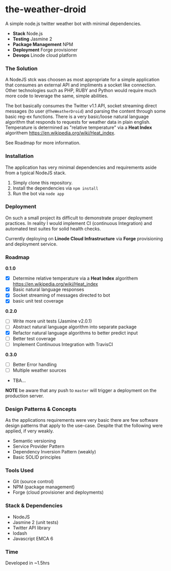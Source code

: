 # the-weather-droid

A simple node.js twitter weather bot with minimal dependencies.

* **Stack** Node.js
* **Testing** Jasmine 2
* **Package Management** NPM
* **Deployment** Forge provisioner
* **Devops** Linode cloud platform

### The Solution

A NodeJS stck was choosen as most appropriate for a simple application that consumes an external API and impliments a socket like connection. Other technologies such as PHP, RUBY and Python would require much more code to leverage the same, simple abilities. 

The bot basically consumes the Twitter v1.1 API, socket streaming direct messages (to user `@TheWeatherDroid`) and parsing the content through some basic reg-ex functions. There is a very basic/loose natural language algorithm that responds to requests for weather data in plain english. Temperature is determined as "relative temperature" via a **Heat Index** algorithem https://en.wikipedia.org/wiki/Heat_index.

See Roadmap for more information.

### Installation

The application has very minimal dependencies and requirements aside from a typical NodeJS stack.

1. Simply clone this repository.
2. Install the dependencies via `npm install`
3. Run the bot via `node app`

### Deployment

On such a small project its difficult to demonstrate proper deployment practices. In reality I would implement CI (continuous Integration) and automated test suites for solid health checks.

Currently deploying on **Linode Cloud Infrastructure** via **Forge** provisioning and deployment service. 

### Roadmap

**0.1.0**
* [x] Determine relative temperature via a **Heat Index** algorithem https://en.wikipedia.org/wiki/Heat_index
* [x] Basic natural language responses
* [x] Socket streaming of messages directed to bot
* [x] basic unit test coverage

**0.2.0**
* [ ] Write more unit tests (Jasmine v2.0.1)
* [ ] Abstract natural language algorithm into separate package
* [X] Refactor natural language algorithms to better predict input
* [ ] Better test coverage
* [ ] Implement Continuous Integration with TravisCI

**0.3.0**
* [ ] Better Error handling 
* [ ] Multiple weather sources
* TBA...

**NOTE** be aware that any push to `master` will trigger a deployment on the production server.

### Design Patterns & Concepts

As the applications requirements were very basic there are few software design patterns that apply to the use-case. Despite that the following were applied, if very weakly.

* Semantic versioning
* Service Provider Pattern
* Dependency Inversion Pattern (weakly)
* Basic SOLID principles

### Tools Used

* Git (source control)
* NPM (package management)
* Forge (cloud provisioner and deployments)

### Stack & Dependencies

* NodeJS 
* Jasmine 2 (unit tests)
* Twitter API library
* lodash
* Javascript EMCA 6

### Time 

Developed in ~1.5hrs




